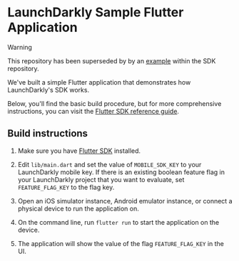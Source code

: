 # LaunchDarkly Sample Flutter Application

> [!WARNING]
> This repository has been superseded by by an [example](https://github.com/launchdarkly/flutter-client-sdk/tree/main/packages/flutter_client_sdk/example) within the SDK repository.

We've built a simple Flutter application that demonstrates how LaunchDarkly's SDK works.

Below, you'll find the basic build procedure, but for more comprehensive instructions, you can visit the [Flutter SDK reference guide](https://docs.launchdarkly.com/sdk/client-side/flutter).

## Build instructions

1. Make sure you have [Flutter SDK](https://flutter.dev/docs/get-started/install) installed.

2. Edit `lib/main.dart` and set the value of `MOBILE_SDK_KEY` to your LaunchDarkly mobile key. If there is an existing boolean feature flag in your LaunchDarkly project that you want to evaluate, set `FEATURE_FLAG_KEY` to the flag key.

3. Open an iOS simulator instance, Android emulator instance, or connect a physical device to run the application on.

4. On the command line, run `flutter run` to start the application on the device.

5. The application will show the value of the flag `FEATURE_FLAG_KEY` in the UI.
